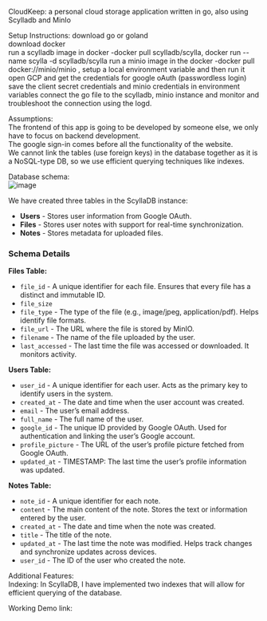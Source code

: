 CloudKeep: a personal cloud storage application written in go, also using Scylladb and MinIo

Setup Instructions:
download go or goland  
download docker  
run a scylladb image in docker -docker pull scylladb/scylla, docker run --name scylla -d scylladb/scylla
run a minio image in the docker -docker pull docker://minio/minio , setup a local environment variable and then run it  
open GCP and get the credentials for google oAuth (passwordless login)  
save the client secret credentials and minio credentials in environment variables 
connect the go file to the scylladb, minio instance and monitor and troubleshoot the connection using the logd.  

Assumptions:  
The frontend of this app is going to be developed by someone else, we only have to focus on backend development.  
The google sign-in comes before all the functionality of the website.  
We cannot link the tables (use foreign keys) in the database together as it is a NoSQL-type DB, so we use efficient querying techniques like indexes.  

Database schema:  
![image](https://github.com/user-attachments/assets/07b9bd05-e7e4-4c9e-a866-ca6b6e6dc8c0)  

We have created three tables in the ScyllaDB instance:  
- **Users** - Stores user information from Google OAuth.  
- **Files** - Stores user notes with support for real-time synchronization.  
- **Notes** - Stores metadata for uploaded files.  

### Schema Details  

**Files Table:**  
- `file_id` - A unique identifier for each file. Ensures that every file has a distinct and immutable ID.  
- `file_size`  
- `file_type` - The type of the file (e.g., image/jpeg, application/pdf). Helps identify file formats.  
- `file_url` - The URL where the file is stored by MinIO.  
- `filename` - The name of the file uploaded by the user.  
- `last_accessed` - The last time the file was accessed or downloaded. It monitors activity.  

**Users Table:**  
- `user_id` - A unique identifier for each user. Acts as the primary key to identify users in the system.  
- `created_at` - The date and time when the user account was created.  
- `email` - The user’s email address.  
- `full_name` - The full name of the user.  
- `google_id` - The unique ID provided by Google OAuth. Used for authentication and linking the user’s Google account.  
- `profile_picture` - The URL of the user’s profile picture fetched from Google OAuth.  
- `updated_at` - TIMESTAMP: The last time the user’s profile information was updated.  

**Notes Table:**  
- `note_id` - A unique identifier for each note.  
- `content` - The main content of the note. Stores the text or information entered by the user.  
- `created_at` - The date and time when the note was created.  
- `title` - The title of the note.  
- `updated_at` - The last time the note was modified. Helps track changes and synchronize updates across devices.  
- `user_id` - The ID of the user who created the note.  

Additional Features:  
Indexing: In ScyllaDB, I have implemented two indexes that will allow for efficient querying of the database.  

Working Demo link:  
